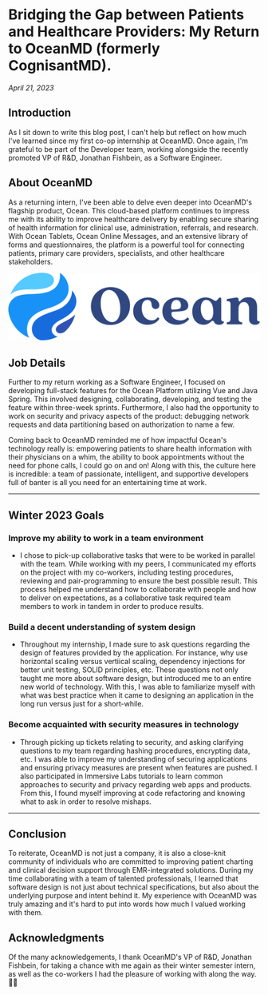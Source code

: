 # Bridging the Gap between Patients and Healthcare Providers: My Return to OceanMD (formerly CognisantMD).
_April 21, 2023_

## Introduction
As I sit down to write this blog post, I can't help but reflect on how much I've learned since my first co-op internship at OceanMD. Once again, I'm grateful to be part of the Developer team, working alongside the recently promoted VP of R&D, Jonathan Fishbein, as a Software Engineer.

## About OceanMD
As a returning intern, I've been able to delve even deeper into OceanMD's flagship product, Ocean. This cloud-based platform continues to impress me with its ability to improve healthcare delivery by enabling secure sharing of health information for clinical use, administration, referrals, and research. With Ocean Tablets, Ocean Online Messages, and an extensive library of forms and questionnaires, the platform is a powerful tool for connecting patients, primary care providers, specialists, and other healthcare stakeholders.

![oceanmd_logo](oceanmd_logo.png)

## Job Details
Further to my return working as a Software Engineer, I focused on developing full-stack features for the Ocean Platform utilizing Vue and Java Spring. This involved designing, collaborating, developing, and testing the feature within three-week sprints. Furthermore, I also had the opportunity to work on security and privacy aspects of the product: debugging network requests and data partitioning based on authorization to name a few.

Coming back to OceanMD reminded me of how impactful Ocean's technology really is: empowering patients to share health information with their physicians on a whim, the ability to book appointments without the need for phone calls, I could go on and on! Along with this, the culture here is incredible: a team of passionate, intelligent, and supportive developers full of banter is all you need for an entertaining time at work.

---
## **Winter 2023 Goals**

### Improve my ability to work in a team environment

- I chose to pick-up collaborative tasks that were to be worked in parallel with the team. While working with my peers, I communicated my efforts on the project with my co-workers, including testing procedures, reviewing and pair-programming to ensure the best possible result. This process helped me understand how to collaborate with people and how to deliver on expectations, as a collaborative task required team members to work in tandem in order to produce results.

### Build a decent understanding of system design

- Throughout my internship, I made sure to ask questions regarding the design of features provided by the application. For instance, why use horizontal scaling versus vertiical scaling, dependency injections for better unit testing, SOLID principles, etc. These questions not only taught me more about software design, but introduced me to an entire new world of technology. With this, I was able to familiarize myself with what was best practice when it came to designing an application in the long run versus just for a short-while.

### Become acquainted with security measures in technology

- Through picking up tickets relating to security, and asking clarifying questions to my team regarding hashing procedures, encrypting data, etc. I was able to improve my understanding of securing applications and ensuring privacy measures are present when features are pushed. I also participated in Immersive Labs tutorials to learn common approaches to security and privacy regarding web apps and products. From this, I found myself improving at code refactoring and knowing what to ask in order to resolve mishaps.

---
## Conclusion

To reiterate, OceanMD is not just a company, it is also a close-knit community of individuals who are committed to improving patient charting and clinical decision support through EMR-integrated solutions. During my time collaborating with a team of talented professionals, I learned that software design is not just about technical specifications, but also about the underlying purpose and intent behind it. My experience with OceanMD was truly amazing and it's hard to put into words how much I valued working with them.

## Acknowledgments

Of the many acknowledgements, I thank OceanMD's VP of R&D, Jonathan Fishbein, for taking a chance with me again as their winter semester intern, as well as the co-workers I had the pleasure of working with along the way. 👋😄
